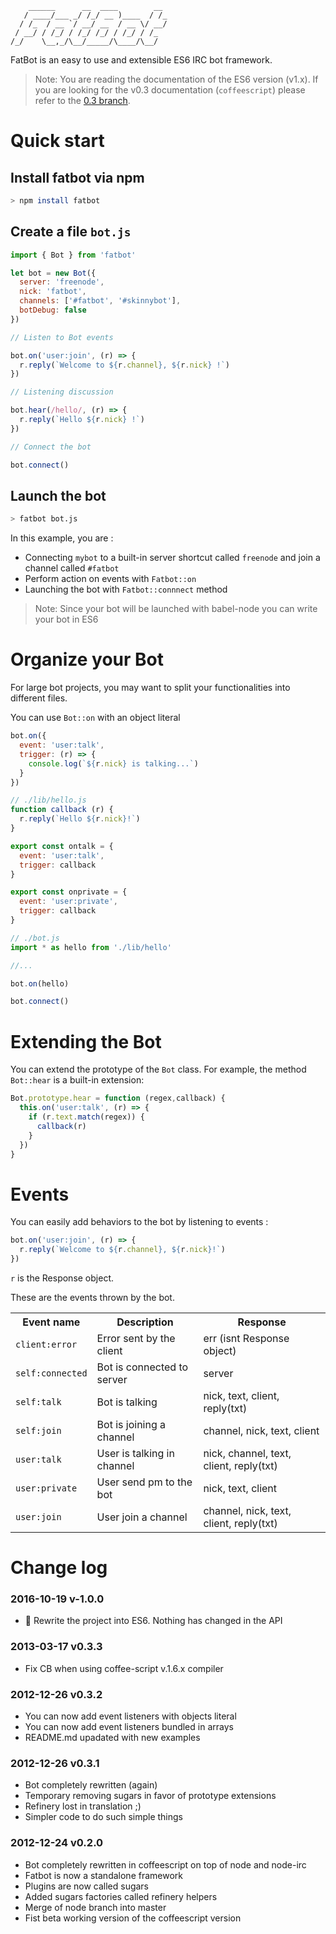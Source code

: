 ```ascii
    ______      __  ____        __
   / ____/___ _/ /_/ __ )____  / /_
  / /_  / __ `/ __/ __  / __ \/ __/
 / __/ / /_/ / /_/ /_/ / /_/ / /_  
/_/    \__,_/\__/_____/\____/\__/  
```

FatBot is an easy to use and extensible ES6 IRC bot framework.

> Note: You are reading the documentation of the ES6 version (v1.x). If you are looking for the v0.3 documentation (`coffeescript`) please refer to the [0.3 branch](https://github.com/rayfranco/fatbot/tree/0.3).

Quick start
===========

## Install fatbot via npm

```bash
> npm install fatbot
```

## Create a file `bot.js`

```javascript
import { Bot } from 'fatbot'

let bot = new Bot({
  server: 'freenode',
  nick: 'fatbot',
  channels: ['#fatbot', '#skinnybot'],
  botDebug: false
})

// Listen to Bot events

bot.on('user:join', (r) => {
  r.reply(`Welcome to ${r.channel}, ${r.nick} !`)
})

// Listening discussion

bot.hear(/hello/, (r) => {
  r.reply(`Hello ${r.nick} !`)
})

// Connect the bot

bot.connect()
```

## Launch the bot

```bash
> fatbot bot.js
```

In this example, you are :

* Connecting `mybot` to a built-in server shortcut called `freenode` and join a channel called `#fatbot`
* Perform action on events with `Fatbot::on`
* Launching the bot with `Fatbot::connnect` method

> Note: Since your bot will be launched with babel-node you can write your bot in ES6

Organize your Bot
=================

For large bot projects, you may want to split your functionalities into different files.

You can use `Bot::on` with an object literal

```javascript
bot.on({
  event: 'user:talk',
  trigger: (r) => {
    console.log(`${r.nick} is talking...`)
  }
})
```

```javascript
// ./lib/hello.js
function callback (r) {
  r.reply(`Hello ${r.nick}!`)
}

export const ontalk = {
  event: 'user:talk',
  trigger: callback
}

export const onprivate = {
  event: 'user:private',
  trigger: callback
}
```

```javascript
// ./bot.js
import * as hello from './lib/hello'

//...

bot.on(hello)

bot.connect()
```

Extending the Bot
=================

You can extend the prototype of the `Bot` class. For example, the method `Bot::hear` is a built-in extension:

```javascript
Bot.prototype.hear = function (regex,callback) {
  this.on('user:talk', (r) => {
    if (r.text.match(regex)) {
      callback(r)
    }
  })
}
```

Events
======

You can easily add behaviors to the bot by listening to events :

```javascript
bot.on('user:join', (r) => {
  r.reply(`Welcome to ${r.channel}, ${r.nick}!`)
})
```

`r` is the Response object.

These are the events thrown by the bot.

<table>
	<tr>
		<th>Event name</th>
		<th>Description</th>
		<th>Response</th>
	</tr>
  <tr>
    <td><code>client:error</code></td>
    <td>Error sent by the client</td>
    <td>err (isnt Response object)</td>
  </tr>
	<tr>
		<td><code>self:connected</code></td>
		<td>Bot is connected to server</td>
		<td>server</td>
	</tr>
	<tr>
		<td><code>self:talk</code></td>
		<td>Bot is talking</td>
		<td>nick, text, client, reply(txt)</td>
	</tr>
	<tr>
		<td><code>self:join</code></td>
		<td>Bot is joining a channel</td>
		<td>channel, nick, text, client</td>
	</tr>
	<tr>
		<td><code>user:talk</code></td>
		<td>User is talking in channel</td>
		<td>nick, channel, text, client, reply(txt)</td>
	</tr>
	<tr>
		<td><code>user:private</code></td>
		<td>User send pm to the bot</td>
		<td>nick, text, client</td>
	</tr>
	<tr>
		<td><code>user:join</code></td>
		<td>User join a channel</td>
		<td>channel, nick, text, client, reply(txt)</td>
	</tr>
</table>

Change log
==========

### 2016-10-19 **v-1.0.0** ###
* 🦄 Rewrite the project into ES6. Nothing has changed in the API

### 2013-03-17 **v0.3.3** ###
* Fix CB when using coffee-script v.1.6.x compiler

### 2012-12-26 **v0.3.2** ###

* You can now add event listeners with objects literal
* You can now add event listeners bundled in arrays
* README.md upadated with new examples

### 2012-12-26 **v0.3.1** ###

* Bot completely rewritten (again)
* Temporary removing sugars in favor of prototype extensions
* Refinery lost in translation ;)
* Simpler code to do such simple things

### 2012-12-24 **v0.2.0** ###

* Bot completely rewritten in coffeescript on top of node and node-irc
* Fatbot is now a standalone framework
* Plugins are now called sugars
* Added sugars factories called refinery helpers
* Merge of node branch into master
* Fist beta working version of the coffeescript version
